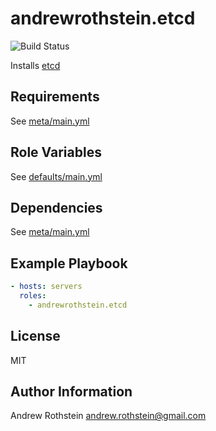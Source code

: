 andrewrothstein.etcd
====================
![Build Status](https://github.com/andrewrothstein/ansible-etcd/actions/workflows/build.yml/badge.svg)


Installs [etcd](https://github.com/coreos/etcd)

Requirements
------------

See [meta/main.yml](meta/main.yml)

Role Variables
--------------

See [defaults/main.yml](defaults/main.yml)

Dependencies
------------

See [meta/main.yml](meta/main.yml)

Example Playbook
----------------

```yml
- hosts: servers
  roles:
    - andrewrothstein.etcd
```

License
-------

MIT

Author Information
------------------

Andrew Rothstein <andrew.rothstein@gmail.com>
